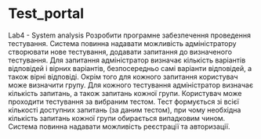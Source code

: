 # Test_portal
Lab4 - System analysis
Розробити програмне забезпечення проведення тестування.
Система повинна надавати можливість адміністратору створювати
нове тестування, додавати запитання до визначеного тестування. Для
запитання адміністратор визначає кількість варіантів відповідей і
вірних варіантів, безпосередньо самі варіанти відповідей, а також
вірні відповіді. Окрім того для кожного запитання користувач може
визначити групу. Для кожного тестування адміністратор визначає
кількість запитань, а також запитань кожної групи. Користувач може
проходити тестування за вибраним тестом. Тест формується зі всієї
кількості доступних запитань (за даним тестом), при чому необхідна
кількість запитань кожної групи обирається випадковим чином.
Система повинна надавати можливість реєстрації та авторизації.
